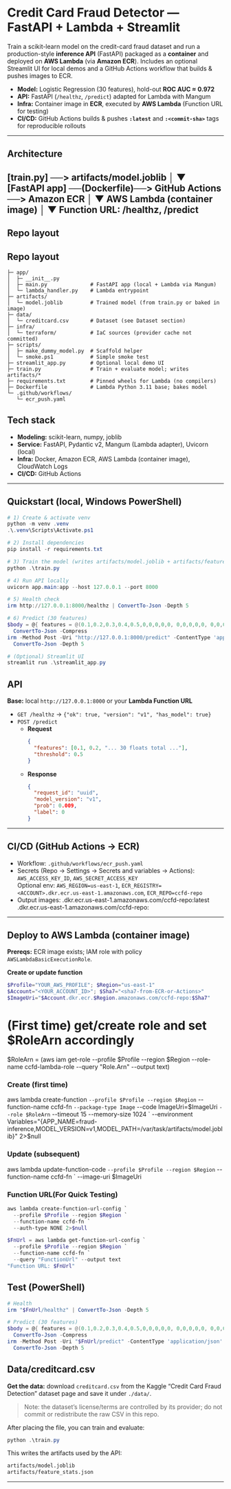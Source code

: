 # Credit Card Fraud Detector — FastAPI + Lambda + Streamlit

Train a scikit-learn model on the credit-card fraud dataset and run a production-style **inference API** (FastAPI) packaged as a **container** and deployed on **AWS Lambda** (via **Amazon ECR**). Includes an optional Streamlit UI for local demos and a GitHub Actions workflow that builds & pushes images to ECR.

- **Model:** Logistic Regression (30 features), hold-out **ROC AUC ≈ 0.972**
- **API:** FastAPI (`/healthz`, `/predict`) adapted for Lambda with Mangum
- **Infra:** Container image in **ECR**, executed by **AWS Lambda** (Function URL for testing)
- **CI/CD:** GitHub Actions builds & pushes **`:latest`** and **`:<commit-sha>`** tags for reproducible rollouts

---

## Architecture

[train.py] ──> artifacts/model.joblib
│
▼
[FastAPI app] ──(Dockerfile)──> GitHub Actions ──> Amazon ECR
│
▼
AWS Lambda (container image)
│
▼
Function URL: /healthz, /predict
---

## Repo layout

## Repo layout

```text
├─ app/
│  ├─ __init__.py
│  ├─ main.py              # FastAPI app (local + Lambda via Mangum)
│  └─ lambda_handler.py    # Lambda entrypoint
├─ artifacts/
│  └─ model.joblib         # Trained model (from train.py or baked in image)
├─ data/
│  └─ creditcard.csv       # Dataset (see Dataset section)
├─ infra/
│  └─ terraform/           # IaC sources (provider cache not committed)
├─ scripts/
│  ├─ make_dummy_model.py  # Scaffold helper
│  └─ smoke.ps1            # Simple smoke test
├─ streamlit_app.py        # Optional local demo UI
├─ train.py                # Train + evaluate model; writes artifacts/*
├─ requirements.txt        # Pinned wheels for Lambda (no compilers)
├─ Dockerfile              # Lambda Python 3.11 base; bakes model
└─ .github/workflows/
   └─ ecr_push.yaml
```

## Tech stack

- **Modeling:** scikit-learn, numpy, joblib  
- **Service:** FastAPI, Pydantic v2, Mangum (Lambda adapter), Uvicorn (local)  
- **Infra:** Docker, Amazon ECR, AWS Lambda (container image), CloudWatch Logs  
- **CI/CD:** GitHub Actions

---

## Quickstart (local, Windows PowerShell)

```powershell
# 1) Create & activate venv
python -m venv .venv
.\.venv\Scripts\Activate.ps1

# 2) Install dependencies
pip install -r requirements.txt

# 3) Train the model (writes artifacts/model.joblib + artifacts/feature_stats.json)
python .\train.py

# 4) Run API locally
uvicorn app.main:app --host 127.0.0.1 --port 8000

# 5) Health check
irm http://127.0.0.1:8000/healthz | ConvertTo-Json -Depth 5

# 6) Predict (30 features)
$body = @{ features = @(0.1,0.2,0.3,0.4,0.5,0,0,0,0,0, 0,0,0,0,0, 0,0,0,0,0, 0,0,0,0,0, 0,0,0,0,0); threshold = 0.5 } |
  ConvertTo-Json -Compress
irm -Method Post -Uri "http://127.0.0.1:8000/predict" -ContentType 'application/json' -Body $body |
  ConvertTo-Json -Depth 5

# (Optional) Streamlit UI
streamlit run .\streamlit_app.py
```
## API

**Base:** local `http://127.0.0.1:8000` or your **Lambda Function URL**

- `GET /healthz` → `{"ok": true, "version": "v1", "has_model": true}`
- `POST /predict`
  - **Request**
    ```json
    {
      "features": [0.1, 0.2, "... 30 floats total ..."],
      "threshold": 0.5
    }
    ```
  - **Response**
    ```json
    {
      "request_id": "uuid",
      "model_version": "v1",
      "prob": 0.009,
      "label": 0
    }
    ```
---

## CI/CD (GitHub Actions → ECR)

- Workflow: `.github/workflows/ecr_push.yaml`
- Secrets (Repo → Settings → Secrets and variables → Actions):  
  `AWS_ACCESS_KEY_ID`, `AWS_SECRET_ACCESS_KEY`  
  Optional env: `AWS_REGION=us-east-1`, `ECR_REGISTRY=<ACCOUNT>.dkr.ecr.us-east-1.amazonaws.com`, `ECR_REPO=ccfd-repo`
- Output images:
<ACCOUNT>.dkr.ecr.us-east-1.amazonaws.com/ccfd-repo:latest
<ACCOUNT>.dkr.ecr.us-east-1.amazonaws.com/ccfd-repo:<sha7>
---

## Deploy to AWS Lambda (container image)

**Prereqs:** ECR image exists; IAM role with policy `AWSLambdaBasicExecutionRole`.

**Create or update function**
```powershell
$Profile="YOUR_AWS_PROFILE"; $Region="us-east-1"
$Account="<YOUR_ACCOUNT_ID>"; $Sha7="<sha7-from-ECR-or-Actions>"
$ImageUri="$Account.dkr.ecr.$Region.amazonaws.com/ccfd-repo:$Sha7"
```

# (First time) get/create role and set $RoleArn accordingly
$RoleArn = (aws iam get-role --profile $Profile --region $Region --role-name ccfd-lambda-role --query "Role.Arn" --output text)

### Create (first time)
aws lambda create-function `
--profile $Profile --region $Region `
--function-name ccfd-fn `
--package-type Image `
--code ImageUri=$ImageUri `
--role $RoleArn `
--timeout 15 --memory-size 1024 `
--environment Variables="{APP_NAME=fraud-inference,MODEL_VERSION=v1,MODEL_PATH=/var/task/artifacts/model.joblib}" 2>$null

### Update (subsequent)
aws lambda update-function-code `
--profile $Profile --region $Region `
--function-name ccfd-fn `
--image-uri $ImageUri

### Function URL(For Quick Testing)
```powershell
aws lambda create-function-url-config `
  --profile $Profile --region $Region `
  --function-name ccfd-fn `
  --auth-type NONE 2>$null

$FnUrl = aws lambda get-function-url-config `
  --profile $Profile --region $Region `
  --function-name ccfd-fn `
  --query "FunctionUrl" --output text
"Function URL: $FnUrl"
```
## Test (PowerShell)
```powershell
# Health
irm "$FnUrl/healthz" | ConvertTo-Json -Depth 5

# Predict (30 features)
$body = @{ features = @(0.1,0.2,0.3,0.4,0.5,0,0,0,0,0, 0,0,0,0,0, 0,0,0,0,0, 0,0,0,0,0, 0,0,0,0,0); threshold = 0.5 } |
  ConvertTo-Json -Compress
irm -Method Post -Uri "$FnUrl/predict" -ContentType 'application/json' -Body $body |
  ConvertTo-Json -Depth 5
```
## Data/creditcard.csv

**Get the data:** download `creditcard.csv` from the Kaggle “Credit Card Fraud Detection” dataset page and save it under `./data/`.  
> Note: the dataset’s license/terms are controlled by its provider; do not commit or redistribute the raw CSV in this repo.

After placing the file, you can train and evaluate:

```powershell
python .\train.py
```
This writes the artifacts used by the API:
```bash
artifacts/model.joblib
artifacts/feature_stats.json
```
---
